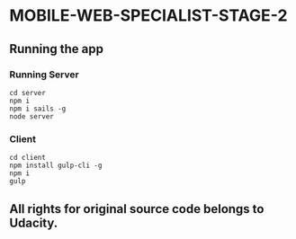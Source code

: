 # MOBILE-WEB-SPECIALIST-STAGE-2
## Running the app
### Running Server
````
cd server
npm i
npm i sails -g
node server
````


### Client
````
cd client
npm install gulp-cli -g
npm i
gulp
````

## All rights for original source code belongs to Udacity.
